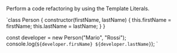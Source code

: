 Perform a code refactoring by using the Template Literals.

`class Person {
constructor(firstName, lastName) {
this.firstName = firstName;
this.lastName = lastName;
}
}

const developer = new Person("Mario", "Rossi");
console.log(`${developer.firsName} ${developer.lastName}`);
`
